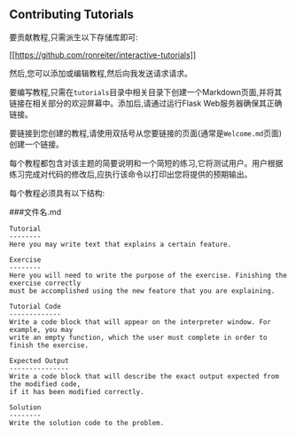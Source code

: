 Contributing Tutorials
----------------------

要贡献教程,只需派生以下存储库即可:

[[https://github.com/ronreiter/interactive-tutorials]]

然后,您可以添加或编辑教程,然后向我发送请求请求。

要编写教程,只需在`tutorials`目录中相关目录下创建一个Markdown页面,并将其链接在相关部分的欢迎屏幕中。添加后,请通过运行Flask Web服务器确保其正确链接。

要链接到您创建的教程,请使用双括号从您要链接的页面(通常是`Welcome.md`页面)创建一个链接。

每个教程都包含对该主题的简要说明和一个简短的练习,它将测试用户。用户根据练习完成对代码的修改后,应执行该命令以打印出您将提供的预期输出。

每个教程必须具有以下结构:

###文件名.md

    Tutorial
    --------
    Here you may write text that explains a certain feature.

    Exercise
    --------
    Here you will need to write the purpose of the exercise. Finishing the exercise correctly
    must be accomplished using the new feature that you are explaining.

    Tutorial Code
    -------------
    Write a code block that will appear on the interpreter window. For example, you may
    write an empty function, which the user must complete in order to finish the exercise.

    Expected Output
    ---------------
    Write a code block that will describe the exact output expected from the modified code,
    if it has been modified correctly.

    Solution
    --------
    Write the solution code to the problem.
